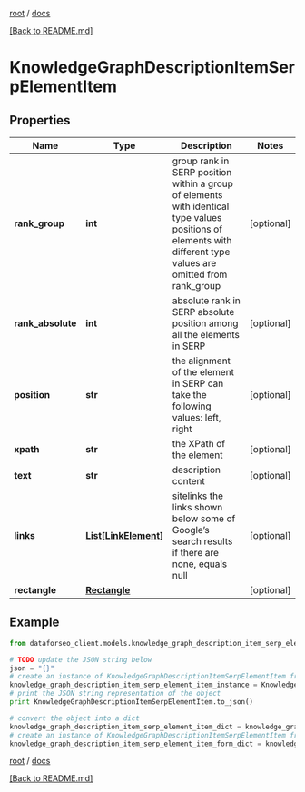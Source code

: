 [root](./../ "root") / [docs](./ "docs")

[[Back to README.md]](./../README.md "[Back to README.md]")

# KnowledgeGraphDescriptionItemSerpElementItem

## Properties

Name | Type | Description | Notes
------------ | ------------- | ------------- | -------------
**rank_group** | **int** | group rank in SERP position within a group of elements with identical type values positions of elements with different type values are omitted from rank_group | [optional]
**rank_absolute** | **int** | absolute rank in SERP absolute position among all the elements in SERP | [optional]
**position** | **str** | the alignment of the element in SERP can take the following values: left, right | [optional]
**xpath** | **str** | the XPath of the element | [optional]
**text** | **str** | description content | [optional]
**links** | [**List[LinkElement]**](LinkElement.md) | sitelinks the links shown below some of Google’s search results if there are none, equals null | [optional]
**rectangle** | [**Rectangle**](Rectangle.md) |  | [optional]

## Example

```python
from dataforseo_client.models.knowledge_graph_description_item_serp_element_item import KnowledgeGraphDescriptionItemSerpElementItem

# TODO update the JSON string below
json = "{}"
# create an instance of KnowledgeGraphDescriptionItemSerpElementItem from a JSON string
knowledge_graph_description_item_serp_element_item_instance = KnowledgeGraphDescriptionItemSerpElementItem.from_json(json)
# print the JSON string representation of the object
print KnowledgeGraphDescriptionItemSerpElementItem.to_json()

# convert the object into a dict
knowledge_graph_description_item_serp_element_item_dict = knowledge_graph_description_item_serp_element_item_instance.to_dict()
# create an instance of KnowledgeGraphDescriptionItemSerpElementItem from a dict
knowledge_graph_description_item_serp_element_item_form_dict = knowledge_graph_description_item_serp_element_item.from_dict(knowledge_graph_description_item_serp_element_item_dict)
```

  

[root](./../ "root") / [docs](./ "docs")

[[Back to README.md]](./../README.md "[Back to README.md]")
